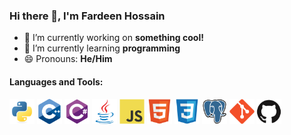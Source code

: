 ### Hi there 👋, I'm Fardeen Hossain

- 🔭 I’m currently working on **something cool!**
- 🌱 I’m currently learning **programming**
- 😄 Pronouns: **He/Him**

#### Languages and Tools:

<p align="left"> 
<a><img src="https://raw.githubusercontent.com/devicons/devicon/master/icons/python/python-original.svg" width="40" height="40"/></a>
<a><img src="https://raw.githubusercontent.com/devicons/devicon/master/icons/cplusplus/cplusplus-original.svg" width="40" height="40"/></a> 
<a><img src="https://raw.githubusercontent.com/devicons/devicon/master/icons/csharp/csharp-original.svg" width="40" height="40"/></a> 
<a><img src="https://raw.githubusercontent.com/devicons/devicon/master/icons/java/java-original.svg" width="40" height="40"/></a> 
<a><img src="https://raw.githubusercontent.com/devicons/devicon/master/icons/javascript/javascript-original.svg" width="40" height="40"/></a> 
<a><img src="https://raw.githubusercontent.com/devicons/devicon/master/icons/html5/html5-original.svg" width="40" height="40"/></a> 
<a><img src="https://raw.githubusercontent.com/devicons/devicon/master/icons/css3/css3-original.svg" width="40" height="40"/></a> 
<a><img src="https://raw.githubusercontent.com/devicons/devicon/master/icons/postgresql/postgresql-original.svg" width="40" height="40"/></a> 
<a><img src="https://raw.githubusercontent.com/devicons/devicon/master/icons/git/git-original.svg" width="40" height="40"/></a>
<a><img src="https://raw.githubusercontent.com/devicons/devicon/master/icons/github/github-original.svg" width="40" height="40"/></a>
</p>
